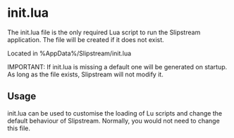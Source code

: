 ﻿# init.lua

The init.lua file is the only required Lua script to run the Slipstream application.
The file will be created if it does not exist.

Located in %AppData%/Slipstream/init.lua

IMPORTANT: If init.lua is missing a default one will be generated on startup. As 
long as the file exists, Slipstream will not modify it.

## Usage

init.lua can be used to customise the loading of Lu scripts and change the default behaviour of
Slipstream. Normally, you would not need to change this file.
